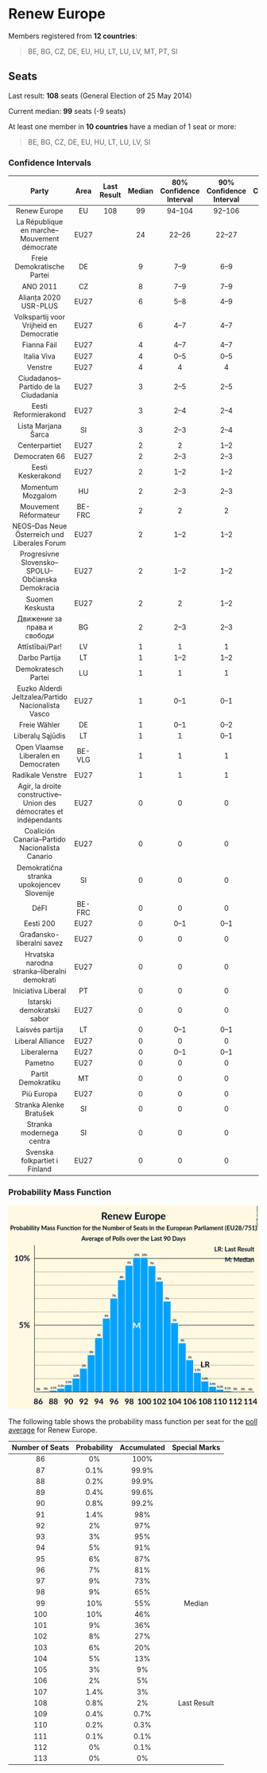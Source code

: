# Renew Europe

Members registered from **12 countries**:

> BE, BG, CZ, DE, EU, HU, LT, LU, LV, MT, PT, SI

## Seats

Last result: **108** seats (General Election of 25 May 2014)

Current median: **99** seats (-9 seats)

At least one member in **10 countries** have a median of 1 seat or more:

> BE, BG, CZ, DE, EU, HU, LT, LU, LV, SI

### Confidence Intervals

| Party | Area | Last Result | Median | 80% Confidence Interval | 90% Confidence Interval | 95% Confidence Interval | 99% Confidence Interval |
|:-----:|:----:|:-----------:|:------:|:-----------------------:|:-----------------------:|:-----------------------:|:-----------------------:|
| Renew Europe | EU | 108 | 99 | 94–104 | 92–106 | 91–107 | 89–109 |
| La République en marche–Mouvement démocrate | EU27 | | 24 | 22–26 | 22–27 | 22–27 | 21–28 |
| Freie Demokratische Partei | DE | | 9 | 7–9 | 6–9 | 6–9 | 6–10 |
| ANO 2011 | CZ | | 8 | 7–9 | 7–9 | 7–10 | 6–10 |
| Alianța 2020 USR-PLUS | EU27 | | 6 | 5–8 | 4–9 | 4–9 | 4–9 |
| Volkspartij voor Vrijheid en Democratie | EU27 | | 6 | 4–7 | 4–7 | 4–7 | 4–8 |
| Fianna Fáil | EU27 | | 4 | 4–7 | 4–7 | 4–7 | 4–7 |
| Italia Viva | EU27 | | 4 | 0–5 | 0–5 | 0–5 | 0–6 |
| Venstre | EU27 | | 4 | 4 | 4 | 4 | 3–5 |
| Ciudadanos–Partido de la Ciudadanía | EU27 | | 3 | 2–5 | 2–5 | 2–5 | 1–5 |
| Eesti Reformierakond | EU27 | | 3 | 2–4 | 2–4 | 2–4 | 2–4 |
| Lista Marjana Šarca | SI | | 3 | 2–3 | 2–4 | 2–4 | 2–4 |
| Centerpartiet | EU27 | | 2 | 2 | 1–2 | 1–2 | 1–2 |
| Democraten 66 | EU27 | | 2 | 2–3 | 2–3 | 2–3 | 1–3 |
| Eesti Keskerakond | EU27 | | 2 | 1–2 | 1–2 | 1–3 | 1–3 |
| Momentum Mozgalom | HU | | 2 | 2–3 | 2–3 | 2–3 | 1–3 |
| Mouvement Réformateur | BE-FRC | | 2 | 2 | 2 | 2 | 2 |
| NEOS–Das Neue Österreich und Liberales Forum | EU27 | | 2 | 1–2 | 1–2 | 1–2 | 1–2 |
| Progresívne Slovensko–SPOLU–Občianska Demokracia | EU27 | | 2 | 1–2 | 1–2 | 1–2 | 1–2 |
| Suomen Keskusta | EU27 | | 2 | 2 | 1–2 | 1–2 | 1–2 |
| Движение за права и свободи | BG | | 2 | 2–3 | 2–3 | 2–3 | 2–3 |
| Attīstībai/Par! | LV | | 1 | 1 | 1 | 1 | 1 |
| Darbo Partija | LT | | 1 | 1–2 | 1–2 | 1–2 | 1–2 |
| Demokratesch Partei | LU | | 1 | 1 | 1 | 1 | 1 |
| Euzko Alderdi Jeltzalea/Partido Nacionalista Vasco | EU27 | | 1 | 0–1 | 0–1 | 0–1 | 0–2 |
| Freie Wähler | DE | | 1 | 0–1 | 0–2 | 0–2 | 0–2 |
| Liberalų Sąjūdis | LT | | 1 | 1 | 0–1 | 0–1 | 0–2 |
| Open Vlaamse Liberalen en Democraten | BE-VLG | | 1 | 1 | 1 | 1 | 1 |
| Radikale Venstre | EU27 | | 1 | 1 | 1 | 1 | 1 |
| Agir, la droite constructive–Union des démocrates et indépendants | EU27 | | 0 | 0 | 0 | 0 | 0 |
| Coalición Canaria–Partido Nacionalista Canario | EU27 | | 0 | 0 | 0 | 0 | 0 |
| Demokratična stranka upokojencev Slovenije | SI | | 0 | 0 | 0 | 0–1 | 0–1 |
| DéFI | BE-FRC | | 0 | 0 | 0 | 0 | 0 |
| Eesti 200 | EU27 | | 0 | 0–1 | 0–1 | 0–1 | 0–1 |
| Građansko-liberalni savez | EU27 | | 0 | 0 | 0 | 0 | 0 |
| Hrvatska narodna stranka–liberalni demokrati | EU27 | | 0 | 0 | 0 | 0 | 0 |
| Iniciativa Liberal | PT | | 0 | 0 | 0 | 0 | 0–1 |
| Istarski demokratski sabor | EU27 | | 0 | 0 | 0 | 0 | 0 |
| Laisvės partija | LT | | 0 | 0–1 | 0–1 | 0–1 | 0–1 |
| Liberal Alliance | EU27 | | 0 | 0 | 0 | 0 | 0 |
| Liberalerna | EU27 | | 0 | 0–1 | 0–1 | 0–1 | 0–1 |
| Pametno | EU27 | | 0 | 0 | 0 | 0 | 0 |
| Partit Demokratiku | MT | | 0 | 0 | 0 | 0 | 0 |
| Più Europa | EU27 | | 0 | 0 | 0 | 0 | 0–4 |
| Stranka Alenke Bratušek | SI | | 0 | 0 | 0 | 0 | 0 |
| Stranka modernega centra | SI | | 0 | 0 | 0 | 0 | 0 |
| Svenska folkpartiet i Finland | EU27 | | 0 | 0 | 0 | 0 | 0–1 |

### Probability Mass Function

![Graph with seats probability mass function not yet produced](average-2020-01-31-seats-pmf-reneweurope.png "Seats Probability Mass Function")

The following table shows the probability mass function per seat for the [poll average](average-2020-01-31.html) for Renew Europe.

| Number of Seats | Probability | Accumulated | Special Marks |
|:---------------:|:-----------:|:-----------:|:-------------:|
| 86 | 0% | 100% |  |
| 87 | 0.1% | 99.9% |  |
| 88 | 0.2% | 99.9% |  |
| 89 | 0.4% | 99.6% |  |
| 90 | 0.8% | 99.2% |  |
| 91 | 1.4% | 98% |  |
| 92 | 2% | 97% |  |
| 93 | 3% | 95% |  |
| 94 | 5% | 91% |  |
| 95 | 6% | 87% |  |
| 96 | 7% | 81% |  |
| 97 | 9% | 73% |  |
| 98 | 9% | 65% |  |
| 99 | 10% | 55% | Median |
| 100 | 10% | 46% |  |
| 101 | 9% | 36% |  |
| 102 | 8% | 27% |  |
| 103 | 6% | 20% |  |
| 104 | 5% | 13% |  |
| 105 | 3% | 9% |  |
| 106 | 2% | 5% |  |
| 107 | 1.4% | 3% |  |
| 108 | 0.8% | 2% | Last Result |
| 109 | 0.4% | 0.7% |  |
| 110 | 0.2% | 0.3% |  |
| 111 | 0.1% | 0.1% |  |
| 112 | 0% | 0.1% |  |
| 113 | 0% | 0% |  |


